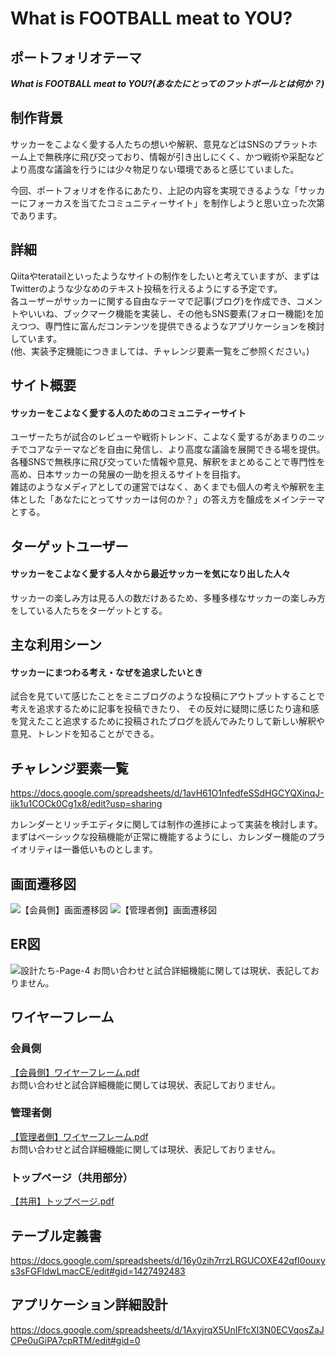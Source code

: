 # What is FOOTBALL meat to YOU?
## ポートフォリオテーマ
***What is FOOTBALL meat to YOU?(あなたにとってのフットボールとは何か？)***
## 制作背景
サッカーをこよなく愛する人たちの想いや解釈、意見などはSNSのプラットホーム上で無秩序に飛び交っており、情報が引き出しにくく、かつ戦術や采配などより高度な議論を行うには少々物足りない環境であると感じていました。 
  
今回、ポートフォリオを作るにあたり、上記の内容を実現できるような「サッカーにフォーカスを当てたコミュニティーサイト」を制作しようと思い立った次第であります。
## 詳細
Qiitaやteratailといったようなサイトの制作をしたいと考えていますが、まずはTwitterのような少なめのテキスト投稿を行えるようにする予定です。  
各ユーザーがサッカーに関する自由なテーマで記事(ブログ)を作成でき、コメントやいいね、ブックマーク機能を実装し、その他もSNS要素(フォロー機能)を加えつつ、専門性に富んだコンテンツを提供できるようなアプリケーションを検討しています。  
(他、実装予定機能につきましては、チャレンジ要素一覧をご参照ください。)
## サイト概要
#### サッカーをこよなく愛する人のためのコミュニティーサイト
ユーザーたちが試合のレビューや戦術トレンド、こよなく愛するがあまりのニッチでコアなテーマなどを自由に発信し、より高度な議論を展開できる場を提供。  
各種SNSで無秩序に飛び交っていた情報や意見、解釈をまとめることで専門性を高め、日本サッカーの発展の一助を担えるサイトを目指す。  
雑誌のようなメディアとしての運営ではなく、あくまでも個人の考えや解釈を主体とした「あなたにとってサッカーは何のか？」の答え方を醸成をメインテーマとする。
## ターゲットユーザー
#### サッカーをこよなく愛する人々から最近サッカーを気になり出した人々
サッカーの楽しみ方は見る人の数だけあるため、多種多様なサッカーの楽しみ方をしている人たちをターゲットとする。
## 主な利用シーン
#### サッカーにまつわる考え・なぜを追求したいとき
試合を見ていて感じたことをミニブログのような投稿にアウトプットすることで考えを追求するために記事を投稿できたり、
その反対に疑問に感じたり違和感を覚えたこと追求するために投稿されたブログを読んでみたりして新しい解釈や意見、トレンドを知ることができる。
## チャレンジ要素一覧
https://docs.google.com/spreadsheets/d/1avH61O1nfedfeSSdHGCYQXinqJ-ijk1u1COCk0Cg1x8/edit?usp=sharing  
  
カレンダーとリッチエディタに関しては制作の進捗によって実装を検討します。  
まずはベーシックな投稿機能が正常に機能するようにし、カレンダー機能のプライオリティは一番低いものとします。
## 画面遷移図
![【会員側】画面遷移図](https://user-images.githubusercontent.com/78304714/116954718-b0d4b280-accb-11eb-8ad9-7297754e0667.png)
![【管理者側】画面遷移図](https://user-images.githubusercontent.com/78304714/116954824-f6917b00-accb-11eb-88d6-10f7b7880cfc.png)
## ER図
![設計たち-Page-4](https://user-images.githubusercontent.com/78304714/117283295-9ef83880-aea0-11eb-93c4-1cc3f81bc4e5.png)
お問い合わせと試合詳細機能に関しては現状、表記しておりません。
## ワイヤーフレーム
### 会員側
[【会員側】ワイヤーフレーム.pdf](https://github.com/24wkt/PF-what_does_FOOTBALL_meat_to_YOU_app/files/6432819/default.pdf)  
お問い合わせと試合詳細機能に関しては現状、表記しておりません。

### 管理者側
[【管理者側】ワイヤーフレーム.pdf](https://github.com/24wkt/PF-what_does_FOOTBALL_meat_to_YOU_app/files/6432826/default.pdf)  
お問い合わせと試合詳細機能に関しては現状、表記しておりません。

### トップページ（共用部分）
[【共用】トップページ.pdf](https://github.com/24wkt/PF-what_does_FOOTBALL_meat_to_YOU_app/files/6432830/default.pdf)
## テーブル定義書
https://docs.google.com/spreadsheets/d/16y0zih7rrzLRGUCOXE42qfI0ouxys3sFGFldwLmacCE/edit#gid=1427492483
## アプリケーション詳細設計
https://docs.google.com/spreadsheets/d/1AxyjrqX5UnIFfcXl3N0ECVqosZaJCPe0uGiPA7cpRTM/edit#gid=0
